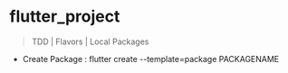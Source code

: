 # flutter_project

> TDD | Flavors | Local Packages

- Create Package : flutter create --template=package PACKAGENAME